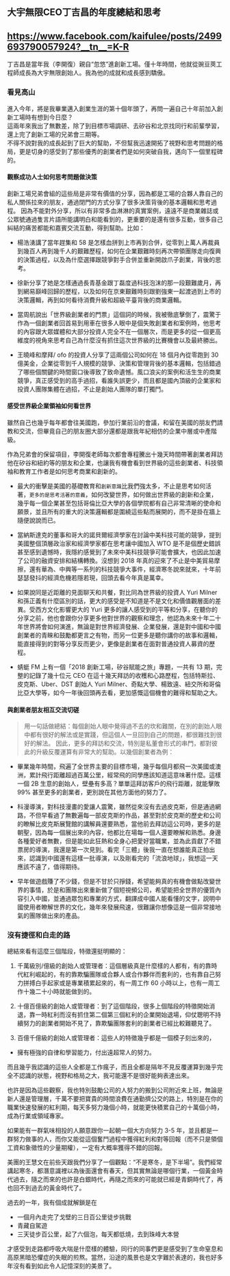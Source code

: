 ## 大宇無限CEO丁吉昌的年度總結和思考
## https://www.facebook.com/kaifulee/posts/2499693790057924?__tn__=K-R


丁吉昌是當年我（李開復）親自“忽悠”進創新工場。僅十年時間，他就從豌豆莢工程師成長為大宇無限創始人。我為他的成就和成長感到驕傲。

### 看見高山
進入今年，將是我畢業邁入創業生涯的第十個年頭了，再問一遍自己十年前加入創新工場時有想到今日麼？  
這兩年來我出了無數差，除了到目標市場調研、去矽谷和北京找同行和前輩學習，還上完了創新工場的兄弟會三期等。  
不得不說對我的成長起到了巨大的幫助，不但幫我迅速開拓了視野和思考問題的格局，更是切身的感受到了那些優秀的創業者們是如何突破自我，邁向下一個里程碑的。

#### 觀察成功人士如何思考問題做決策
創新工場兄弟會組的這些局是非常有價值的分享，因為都是工場的合夥人靠自己的私人關係拉來的朋友，通過閉門的方式分享了很多決策背後的基本邏輯和思考過程。
因為不能對外分享，所以有非常多血淋淋的真實案例，遠遠不是商業雜誌或公眾號通過隻言片語所能講明白和能看到的，更重要的是還有很多互動，很多自己糾結的痛苦都能和嘉賓交流互動，得到幫助。比如：  

- 楊浩湧講了當年趕集和 58 是怎樣血拼到上市再到合併，從零到上萬人再裁員到幾百人再到幾千人的艱難歷程，如何在企業艱難時刻再次帶領團隊走向復興的決策過程，以及為什麼選擇跟競爭對手合併並重新開啟爪子創業，背後的思考。

- 徐新分享了她是怎樣通過長青基金跟丁磊度過科技泡沫的那一段艱難歲月，再到網易巔峰回歸的歷程，以及如何在京東艱難時刻跟劉強東一起渡過到上市的決策邏輯，再到如何看待消費升級和超級平臺背後的商業邏輯。

- 當周航說出「世界級創業者的門票」這個詞的時候，我被徹底擊倒了，震驚于作為一個創業者回首易到用車在很多人眼中是個失敗創業者和案例時，他思考的內容跟大眾媒體和大部分投資人完全不在一個層次，而是更多的從一個更高維度的視角來思考自己為什麼沒有抓住這次世界級的比賽機會以及最終勝出。

- 王曉峰和摩拜/ ofo 的投資人分享了這兩個公司如何在 18 個月內從零跑到 30 億美金，企業從零到千人規模的競爭、決策和管理背後的基本邏輯，包括錯過了哪些個關鍵的時間窗口後導致了致命遺憾。風口浪尖的案例和活生生的商業競爭，真正感受到的高手過招，看誰失誤更少，而且都是國內頂級的企業家和投資人團隊集體在過招，不止是創始人團隊的單打獨鬥。

#### 感受世界級企業領袖如何看世界

雖然自己也幾乎每年都會往美國跑，參加行業前沿的會議，和留在美國的朋友們請教和交流，但畢竟自己的朋友圈大部分還都是跟我年紀相仿的企業中層或中產階級。

作為兄弟會的保留項目，李開復老師每次都會專程騰出十幾天時間帶著創業者拜訪他在矽谷和紐約等的朋友和企業，也讓我有機會看到世界級的這些創業者、科技領袖和教育工作者是如何思考商業和創新的。

- 最大的衝擊是美國的基礎教育和`創新意識`比我們強太多，不止是思考如何活著，`更多的是思考活著的意義`，如何改變世界，如何做出世界級的創新和企業，幾乎每一個企業甚至包括哥倫比亞大學的各個學院都有自己非常清晰的使命和願景，並且所有的重大的決策邏輯都是圍繞這些點而展開的，而不是掛在牆上隨便說說而已。

- 當納斯達克的董事和哥大的諾貝爾經濟學家在討論中美科技可能的競爭，提到美國整個頂層政治家和經濟學家都在思考讓中國加入 WTO 是不是個歷史錯誤甚至感到遺憾時，我隱約感覺到了未來中美科技競爭可能會擴大，也因此加速了公司的融資安排和結構轉換。沒想到 2018 年真的迎來了不止是中美貿易摩擦，還有華為、中興等一系列的科技競爭大事件，經濟寒冬說來就來，十年前瑟瑟發抖的經濟危機若隱若現，回頭去看今年真是萬幸。

- 如果說同是近距離的見面聊天和共餐，對比同為世界級的投資人 Yuri Milner 和孫正義有什麼區別的話，更大的感受是不知道是不是文化和價值觀層面的差異。受西方文化影響更大的 Yuri 更多的讓人感受到的平等和分享，在聽你的分享之前，他也會跟你分享更多他對世界的觀察和理念，他認為未來十年二十年世界將會如何演進，無論是對世界經濟發展、企業發展，還是對中國和中國創業者的青睞和鼓勵都更言之有物，而另一位更多是聽你講你的故事和邏輯，能直接得到的對等分享反而更少，更像是創業者在面對普通投資人募資的歷程。

- 蜻蜓 FM 上有一個「2018 創新工場，矽谷賦能之旅」專題，一共有 13 期，完整的記錄了幾十位元 CEO 在這十幾天拜訪的收穫和心路歷程，包括特斯拉、皮克斯、Uber、DST 創始人 Yuri Milner、奇點大學、楊致遠、紐交所和哥倫比亞大學等，如今一年後回頭再去看，更加感慨這個機會的難得和幫助之大。

#### 與創業者朋友相互交流切磋
> 用一句話做總結：每個創始人眼中覺得過不去的坎和難關，在別的創始人眼中都有很好的解法或是實踐，但這個人一旦回到自己的問題，都很難找到很好的解法。
因此，更多的拜訪和交流，特別是私董會形式的串門，都對彼此的升級反覆運算有非常大的幫助。以幾個創業者為例：

- 畢業幾年時間，飛遍了全世界主要的目標市場，幾乎每個月都飛一次美國或澳洲，累計飛行距離超過百萬公里，經常飛的同學應該知道這意味著什麼。這樣一個 2B 生意的創始人，壁壘有多高？單單這拜訪客戶的飛行距離，就能擊敗 99% 甚至更多的創業者，更別說在其他方面他的努力了。

- 科漫導演，對科技漫畫的愛讓人震驚，雖然從來沒有去過皮克斯，但是通過網路，不但早看過了無數遍每一部皮克斯的作品，甚至對於皮克斯的歷史和公司的瞭解比皮克斯展覽館的講解員還要熟悉，當他前去拜訪這公司時，更多的是朝聖，因為每一個展出來的內容，他都比在場每一個人還要瞭解和熟悉。身邊各種愛好者無數，但是能如此狂熱和全身心把愛好當職業，並為此貢獻了不錯票房的導演，我還是第一次見到。看完「三體」後我一直在想誰能真正拍出來，認識到中國還有這樣一批導演，以及剛看完的「流浪地球」，我想這一天應該不遠了，值得期待。

- 早年做遊戲賺了不少錢，但是不甘於只掙錢，希望能夠真的有機會做點改變世界的事情，於是和團隊出來重新做了個短視頻公司，希望能把全世界的優質內容引入中國，並通過眾包和專業的方式，翻譯成中國人能看懂的文字，説明中國使用者瞭解世界的文化，幾年來發展飛速，很難讓你想像這是一個非常接地氣的團隊做出來的產品。

### 沒有捷徑和白走的路
總結來看有這麼三個階段，特徵還挺明顯的：

1. 千萬級別/億級的創始人或管理者：這個層級真是什麼樣的人都有，有的靠時代紅利崛起的，有的靠欺騙團隊或合夥人或合作夥伴而套利的，也有靠自己努力拼搏白手起家或是專業積累起來的，有一周工作 60 小時以上，也有一周工作十幾二十小時就能做到的。

2. 十億百億級的創始人或管理者：到了這個階段，很多上個階段的特徵開始消退，靠一時紅利而沒有抓住第二個第三個紅利的企業開始退場，仰仗聰明不持續努力的創業者開始不見了，靠欺騙團隊套利的創業者已經比較難聽見了。

3. 百億千億級的創始人或管理者：這些人的特徵幾乎都是一個模子刻出來的，
 - 擁有極強的自律和學習能力，付出遠超常人的努力。
 
而且幾乎我認識的這些人全都是工作瘋子，而且全都是隔年不見反覆運算到幾乎完全不認識的狀態，視野和格局之大，我可能還不是很好能夠表達出來。

也許是因為這些觀察，我也特別鼓勵公司的人努力的搬到公司附近來上班，無論是新人還是管理層，千萬不要把寶貴的時間浪費在通勤擠公交的路上，特別是在你的職業快速發展的紅利期，每天多努力幾個小時，就能更快積累自己的十萬個小時，成為行業或領域專家。

如果能有一群氣味相投的人願意跟你一起朝一個大方向努力 3-5 年，並且都是一群努力做事的人，而你又能從這個奮鬥過程中獲得紅利和對等回報（而不只是領個工資和象徵性的少量期權），一定有大概率獲得不錯的回報。

美團的王慧文在前些天跟我們分享了一個觀點：“不是寒冬，是下半場”。我們經常講起寒冬，都潛意識裡以為後面還會有春天，但其實無論是哪個行業，一個黃金時代過去，隨之而來的也許是白銀時代，再隨之而來的可能就已經是青銅時代了，再也回不到過去的黃金時代了。

過去的一年，我有個成就解鎖是在
 - 一個月內走完了戈壁的三日百公里徒步挑戰
 - 青藏自駕遊
 - 三天徒步百公里，起了六個泡，每天都低燒，去到珠峰大本營

才感受到走路都呼吸大喘是什麼樣的體驗，同行的同事們更是感受到了生命窒息和高原黑暗恐懼症的失眠的煎熬。當然，沿途的風景也是文字難於表達的，我也好多年沒有看到如此令人記憶深刻的美景了。